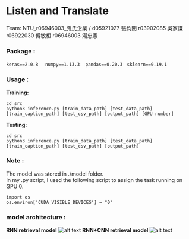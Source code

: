# Listen and Translate
Team: NTU_r06946003_鬼氏企業 / d05921027 張鈞閔 r03902085 吳家謙 r06922030 傅敏桓 r06946003 湯忠憲

### Package : 
`keras==2.0.8` &nbsp; ` numpy==1.13.3`  &nbsp;` pandas==0.20.3` &nbsp; `sklearn==0.19.1` &nbsp;



### Usage :
**Training:**
```
cd src
python3 inference.py [train_data_path] [test_data_path] [train_caption_path] [test_csv_path] [output_path] [GPU number]
```
**Testing:**
```
cd src
python3 inference.py [train_data_path] [test_data_path] [train_caption_path] [test_csv_path] [output_path]
```

### Note :
The model was stored in ./model folder. <br>
In my .py script, I used the following script to assign the task running on GPU 0.<br>

```
import os
os.environ['CUDA_VISIBLE_DEVICES'] = "0"
```
### model architecture :
**RNN retrieval model**
![alt text](https://github.com/thtang/ML2017FALL/blob/master/final/output/RNN_archi.png)
**RNN+CNN retrieval model**
![alt text](https://github.com/thtang/ML2017FALL/blob/master/final/output/CNN_RNN_archi.png)
